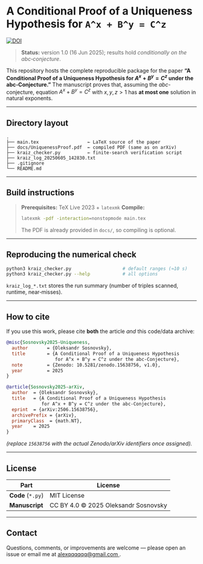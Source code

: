 # A Conditional Proof of a Uniqueness Hypothesis for `A^x + B^y = C^z`

[![DOI](https://zenodo.org/badge/doi/10.5281/zenodo.15638756.svg)](https://doi.org/10.5281/zenodo.15638756)

<!-- замените 15638756 на реальный номер после первого релиза -->

> **Status:** version 1.0 (16 Jun 2025); results hold *conditionally on the abc‑conjecture*.

This repository hosts the complete reproducible package for the paper
**“A Conditional Proof of a Uniqueness Hypothesis for $A^x + B^y = C^z$ under the abc‑Conjecture.”**
The manuscript proves that, assuming the *abc*-conjecture, equation
$A^x+B^y=C^z$ with $x,y,z>1$ has **at most one** solution in natural exponents.

---

## Directory layout

```text
.
├── main.tex                  ← LaTeX source of the paper
├── docs/UniquenessProof.pdf  ← compiled PDF (same as on arXiv)
├── kraiz_checker.py          ← finite‑search verification script
├── kraiz_log_20250605_142830.txt
├── .gitignore
└── README.md
```

---

## Build instructions

> **Prerequisites:** TeX Live 2023 + `latexmk`
> **Compile:**
>
> ```bash
> latexmk -pdf -interaction=nonstopmode main.tex
> ```
>
> The PDF is already provided in `docs/`, so compiling is optional.

---

## Reproducing the numerical check

```bash
python3 kraiz_checker.py                   # default ranges (≈10 s)
python3 kraiz_checker.py --help            # all options
```

`kraiz_log_*.txt` stores the run summary (number of triples scanned, runtime, near‑misses).

---

## How to cite

If you use this work, please cite **both** the article *and* this code/data archive:

```bibtex
@misc{Sosnovsky2025-Uniqueness,
  author       = {Oleksandr Sosnovsky},
  title        = {A Conditional Proof of a Uniqueness Hypothesis
                  for A^x + B^y = C^z under the abc-Conjecture},
  note         = {Zenodo: 10.5281/zenodo.15638756, v1.0},
  year         = 2025
}

@article{Sosnovsky2025-arXiv,
  author  = {Oleksandr Sosnovsky},
  title   = {A Conditional Proof of a Uniqueness Hypothesis
             for A^x + B^y = C^z under the abc-Conjecture},
  eprint  = {arXiv:2506.15638756},
  archivePrefix = {arXiv},
  primaryClass  = {math.NT},
  year    = 2025
}
```

*(replace `15638756` with the actual Zenodo/arXiv identifiers once assigned).*

---

## License

| Part              | License                              |
| ----------------- | ------------------------------------ |
| **Code** (`*.py`) | MIT License                          |
| **Manuscript**    | CC BY 4.0 © 2025 Oleksandr Sosnovsky |

---

## Contact

Questions, comments, or improvements are welcome — please open an issue or email me at [alexqqqqqq@gmail.com
](mailto:alexqqqqqq@gmail.com).
